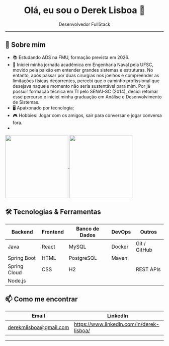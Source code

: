 <div align="center">
  <h1>Olá, eu sou o Derek Lisboa 👋</h1>
  <p>Desenvolvedor FullStack </p>
</div>

---

## 🚀 Sobre mim

- 📚 Estudando ADS na FMU, formação prevista em 2026.
- 🤵 Iniciei minha jornada acadêmica em Engenharia Naval pela UFSC, movido pela paixão em entender grandes sistemas e estruturas. No entanto, após passar por duas cirurgias nos joelhos e compreender as limitações físicas decorrentes, percebi que o caminho profissional que desejava naquele momento não seria sustentável para mim. Por já possuir formação técnica em TI pelo SENAI-SC (2014), decidi retomar esse percurso e iniciei minha graduação em Análise e Desenvolvimento de Sistemas.
- 🖥️ Apaixonado por tecnologia;
- 🎮 Hobbies: Jogar com os amigos, sair para conversar e jogar conversa fora.
- 
<a href="https://github.com/derekLisboa/github-readme-stats">
  <img height=200 align="center" src="https://github-readme-stats.vercel.app/api?username=derekLisboa&theme=radical" />
</a>
<a href="https://github.com/derekLisboa/convoychat">
  <img height=200 align="center" src="https://github-readme-stats.vercel.app/api/top-langs?username=derekLisboa&layout=compact&langs_count=8&card_width=320&theme=radical" />
</a>

## 🛠 Tecnologias & Ferramentas

| Backend           | Frontend      | Banco de Dados | DevOps        | Outros              |
|-------------------|---------------|----------------|---------------|---------------------|
| Java              | React         | MySQL          | Docker        | Git / GitHub        |
| Spring Boot       | HTML          | PostgreSQL     | Maven         |                     |
| Spring Cloud      | CSS           | H2             |               | REST APIs           |
| Node.js           |


## 📫 Como me encontrar

| Email                        | LinkedIn                                   | 
|------------------------------|--------------------------------------------|
| derekmlisboa@gmail.com       | https://www.linkedin.com/in/derek-lisboa/  |

---
